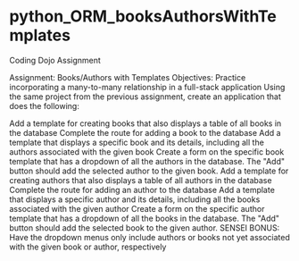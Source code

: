 # python_ORM_booksAuthorsWithTemplates
Coding Dojo Assignment

Assignment: Books/Authors with Templates
Objectives:
Practice incorporating a many-to-many relationship in a full-stack application
Using the same project from the previous assignment, create an application that does the following:



 Add a template for creating books that also displays a table of all books in the database
 Complete the route for adding a book to the database
 Add a template that displays a specific book and its details, including all the authors associated with the given book
 Create a form on the specific book template that has a dropdown of all the authors in the database. The "Add" button should add the selected author to the given book.
 Add a template for creating authors that also displays a table of all authors in the database
 Complete the route for adding an author to the database
 Add a template that displays a specific author and its details, including all the books associated with the given author
 Create a form on the specific author template that has a dropdown of all the books in the database. The "Add" button should add the selected book to the given author.
 SENSEI BONUS: Have the dropdown menus only include authors or books not yet associated with the given book or author, respectively
